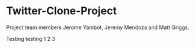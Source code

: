 # Twitter-Clone-Project
Project team members Jerome Yambot, Jeremy Mendoza and Matt Griggs.

Testing testing 1 2 3